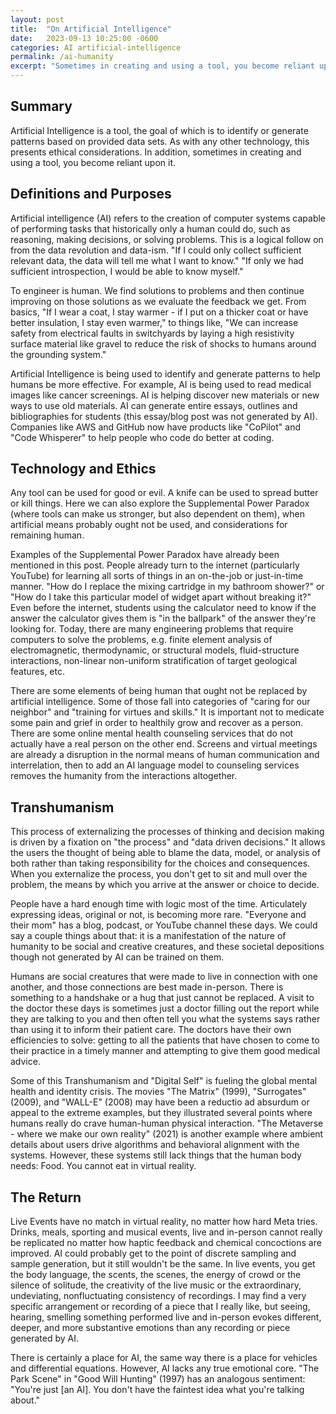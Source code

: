 ```yaml
---
layout: post
title:  "On Artificial Intelligence"
date:   2023-09-13 10:25:00 -0600
categories: AI artificial-intelligence
permalink: /ai-humanity
excerpt: "Sometimes in creating and using a tool, you become reliant upon it."
---
```

## Summary
Artificial Intelligence is a tool, the goal of which is to identify or generate patterns based on provided data sets. As with any other technology, this presents ethical considerations. In addition, sometimes in creating and using a tool, you become reliant upon it.

## Definitions and Purposes
Artificial intelligence (AI) refers to the creation of computer systems capable of performing tasks that historically only a human could do, such as reasoning, making decisions, or solving problems. This is a logical follow on from the data revolution and data-ism. "If I could only collect sufficient relevant data, the data will tell me what I want to know." "If only we had sufficient introspection, I would be able to know myself."

To engineer is human. We find solutions to problems and then continue improving on those solutions as we evaluate the feedback we get. From basics, "If I wear a coat, I stay warmer - if I put on a thicker coat or have better insulation, I stay even warmer," to things like, "We can increase safety from electrical faults in switchyards by laying a high resistivity surface material like gravel to reduce the risk of shocks to humans around the grounding system."

Artificial Intelligence is being used to identify and generate patterns to help humans be more effective. For example, AI is being used to read medical images like cancer screenings. AI is helping discover new materials or new ways to use old materials. AI can generate entire essays, outlines and bibliographies for students (this essay/blog post was not generated by AI). Companies like AWS and GitHub now have products like "CoPilot" and "Code Whisperer" to help people who code do better at coding.

## Technology and Ethics
Any tool can be used for good or evil. A knife can be used to spread butter or kill things. Here we can also explore the Supplemental Power Paradox (where tools can make us stronger, but also dependent on them), when artificial means probably ought not be used, and considerations for remaining human.

Examples of the Supplemental Power Paradox have already been mentioned in this post. People already turn to the internet (particularly YouTube) for learning all sorts of things in an on-the-job or just-in-time manner. "How do I replace the mixing cartridge in my bathroom shower?" or "How do I take this particular model of widget apart without breaking it?" Even before the internet, students using the calculator need to know if the answer the calculator gives them is "in the ballpark" of the answer they're looking for. Today, there are many engineering problems that require computers to solve the problems, e.g. finite element analysis of electromagnetic, thermodynamic, or structural models, fluid-structure interactions, non-linear non-uniform stratification of target geological features, etc.

There are some elements of being human that ought not be replaced by artificial intelligence. Some of those fall into categories of "caring for our neighbor" and "training for virtues and skills." It is important not to medicate some pain and grief in order to healthily grow and recover as a person. There are some online mental health counseling services that do not actually have a real person on the other end. Screens and virtual meetings are already a disruption in the normal means of human communication and interrelation, then to add an AI language model to counseling services removes the humanity from the interactions altogether.

## Transhumanism
This process of externalizing the processes of thinking and decision making is driven by a fixation on "the process" and "data driven decisions." It allows the users the thought of being able to blame the data, model, or analysis of both rather than taking responsibility for the choices and consequences. When you externalize the process, you don't get to sit and mull over the problem, the means by which you arrive at the answer or choice to decide.

People have a hard enough time with logic most of the time. Articulately expressing ideas, original or not, is becoming more rare. "Everyone and their mom" has a blog, podcast, or YouTube channel these days. We could say a couple things about that: it is a manifestation of the nature of humanity to be social and creative creatures, and these societal depositions though not generated by AI can be trained on them.

Humans are social creatures that were made to live in connection with one another, and those connections are best made in-person. There is something to a handshake or a hug that just cannot be replaced. A visit to the doctor these days is sometimes just a doctor filling out the report while they are talking to you and then often tell you what the systems says rather than using it to inform their patient care. The doctors have their own efficiencies to solve: getting to all the patients that have chosen to come to their practice in a timely manner and attempting to give them good medical advice.

Some of this Transhumanism and "Digital Self" is fueling the global mental health and identity crisis. The movies "The Matrix" (1999), "Surrogates" (2009), and "WALL-E" (2008) may have been a reductio ad absurdum or appeal to the extreme examples, but they illustrated several points where humans really do crave human-human physical interaction. "The Metaverse - where we make our own reality" (2021) is another example where ambient details about users drive algorithms and behavioral alignment with the systems. However, these systems still lack things that the human body needs: Food. You cannot eat in virtual reality.

## The Return
Live Events have no match in virtual reality, no matter how hard Meta tries. Drinks, meals, sporting and musical events, live and in-person cannot really be replicated no matter how haptic feedback and chemical concoctions are improved. AI could probably get to the point of discrete sampling and sample generation, but it still wouldn't be the same. In live events, you get the body language, the scents, the scenes, the energy of crowd or the silence of solitude, the creativity of the live music or the extraordinary, undeviating, nonfluctuating consistency of recordings. I may find a very specific arrangement or recording of a piece that I really like, but seeing, hearing, smelling something performed live and in-person evokes different, deeper, and more substantive emotions than any recording or piece generated by AI.

There is certainly a place for AI, the same way there is a place for vehicles and differential equations. However, AI lacks any true emotional core. "The Park Scene" in "Good Will Hunting" (1997) has an analogous sentiment: "You're just [an AI]. You don't have the faintest idea what you're talking about."

